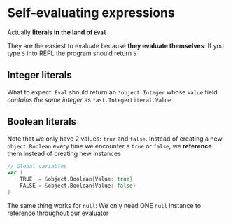 # Self-evaluating expressions

Actually **literals in the land of `Eval`**

They are the easiest to evaluate because **they evaluate themselves**: If you type `5` into REPL the program should return `5`

## Integer literals

What to expect: `Eval` should return an `*object.Integer` whose `Value` field _contains the same integer_ as `*ast.IntegerLiteral.Value`

## Boolean literals

Note that we only have 2 values: `true` and `false`. Instead of creating a new `object.Boolean` every time we encounter a `true` or `false`, we **reference** them instead of creating new instances

```go
// Global variables
var (
	TRUE  = &object.Boolean{Value: true}
	FALSE = &object.Boolean{Value: false}
)
```

The same thing works for `null`: We only need ONE `null` instance to reference throughout our evaluator
